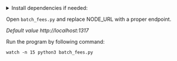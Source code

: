 <details>
  <summary>Install dependencies if needed:</summary>

```
sudo apt-get -y install python3-pip
pip3 install requests
```
</details>





Open ```batch_fees.py``` and replace NODE_URL with a proper endpoint. 

_Default value http://localhost:1317_

Run the program by following command:

`watch -n 15 python3 batch_fees.py`
